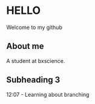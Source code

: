 # HELLO

Welcome to my github

## About me

A student at bxscience.

## Subheading 3

12:07 - Learning about branching
